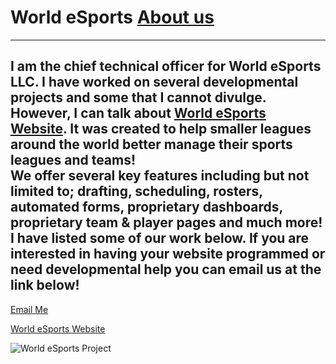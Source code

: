# World eSports <a href="https://bestthereis1983.me/aboutme">About us</a>
---

I am the chief technical officer for World eSports LLC. I have worked on several developmental projects and some that I cannot divulge. However, I can talk about <a href="https://worldesports.app">World eSports Website</a>. It was created to help smaller leagues around the world better manage their sports leagues and teams! 
<br>
We offer several key features including but not limited to; drafting, scheduling, rosters, automated forms, proprietary dashboards, proprietary team & player pages and much more!
<br>
I have listed some of our work below. If you are interested in having your website programmed or need developmental help you can email us at the link below!
---

<a href="mailto:chieftech@worldesports.app">Email Me</a>

<a href="https://worldesports.app" target="_blank">World eSports Website</a>


 <img src="https://worldesports.app/media/f55a4s3v/wehl_media_logo_4.png" alt="World eSports Project"><br>
 
